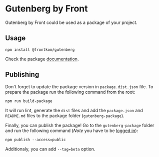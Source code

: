 # Gutenberg by Front

Gutenberg by Front could be used as a package of your project. 

## Usage

```
npm install @frontkom/gutenberg
```

Check the package [documentation](https://www.npmjs.com/package/@frontkom/gutenberg).

## Publishing

Don't forget to update the package version in `package.dist.json` file. To prepare the package run the following command from the root:

```
npm run build-package
```

It will run lint, generate the `dist` files and add the `package.json` and `README.md` files to the package folder (`gutenberg-package`).

Finally, you can publish the package! Go to the `gutenberg-package` folder and run the following command (*Note* you have to be [logged in](https://docs.npmjs.com/cli/adduser)):

```
npm publish --access=public
```

Additionaly, you can add `--tag=beta` option.
